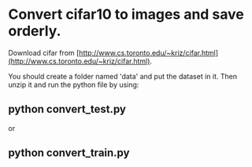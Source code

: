 # Convert cifar10 to images and save orderly.

Download cifar from [http://www.cs.toronto.edu/~kriz/cifar.html](http://www.cs.toronto.edu/~kriz/cifar.html).

You should create a folder named 'data' and put the dataset in it. Then unzip it and run the python file by using:
## python convert_test.py
or 
## python convert_train.py
